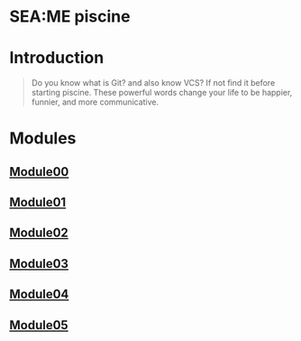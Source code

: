 # SEA:ME piscine

# Introduction

> Do you know what is Git? and also know VCS? If not find it before starting piscine.
These powerful words change your life to be happier, funnier, and more communicative.

# Modules
## [Module00](./Modules/Module00.md)
## [Module01](./Modules/Module01.md)
## [Module02](./Modules/Module02.md)
## [Module03](./Modules/Module03.md)
## [Module04](./Modules/Module04.md)
## [Module05](./Modules/Module05.md)
